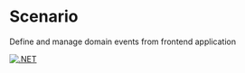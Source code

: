 # Scenario
Define and manage domain events from frontend application


[![.NET](https://github.com/aspringborg/Scenario/actions/workflows/dotnet.yml/badge.svg?branch=master)](https://github.com/aspringborg/Scenario/actions/workflows/dotnet.yml)
